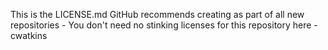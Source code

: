 This is the LICENSE.md GitHub recommends creating as part of all new repositories - You don't need no stinking licenses for this repository here -  cwatkins
